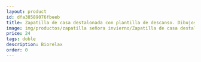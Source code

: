 ```yaml
---
layout: product
id: dfa38589076fbeeb
title: Zapatilla de casa destalonada con plantilla de descanso. Dibujos
image: img/productos/zapatilla señora invierno/Zapatilla de casa destalonada con plantilla de descanso. Dibujos=24=doble=Biorelax.webp
price: 24
tags: doble
description: Biorelax
order: 0
---
```


